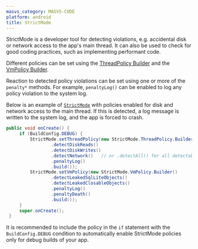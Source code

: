 ```yaml
---
masvs_category: MASVS-CODE
platform: android
title: StrictMode
---
```


StrictMode is a developer tool for detecting violations, e.g. accidental disk or network access to the app's main thread. It can also be used to check for good coding practices, such as implementing performant code.

Different policies can be set using the [ThreadPolicy Builder](https://developer.android.com/reference/android/os/StrictMode.ThreadPolicy.Builder) and the [VmPolicy Builder](https://developer.android.com/reference/android/os/StrictMode.VmPolicy.Builder).

Reaction to detected policy violations can be set using one or more of the `penalty*` methods. For example, `penaltyLog()` can be enabled to log any policy violation to the system log.

Below is an example of [`StrictMode`](https://developer.android.com/reference/android/os/StrictMode.html "StrictMode Class") with policies enabled for disk and network access to the main thread. If this is detected, a log message is written to the system log, and the app is forced to crash.

```java
public void onCreate() {
     if (BuildConfig.DEBUG) {
         StrictMode.setThreadPolicy(new StrictMode.ThreadPolicy.Builder()
                 .detectDiskReads()
                 .detectDiskWrites()
                 .detectNetwork()   // or .detectAll() for all detectable problems
                 .penaltyLog()
                 .build());
         StrictMode.setVmPolicy(new StrictMode.VmPolicy.Builder()
                 .detectLeakedSqlLiteObjects()
                 .detectLeakedClosableObjects()
                 .penaltyLog()
                 .penaltyDeath()
                 .build());
     }
     super.onCreate();
 }
```

It is recommended to include the policy in the `if` statement with the `BuildConfig.DEBUG` condition to automatically enable StrictMode policies only for debug builds of your app.
